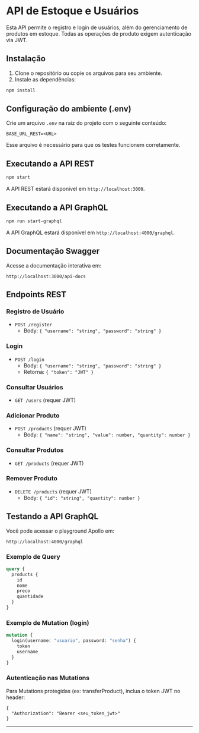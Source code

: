 # API de Estoque e Usuários

Esta API permite o registro e login de usuários, além do gerenciamento de produtos em estoque. Todas as operações de produto exigem autenticação via JWT.

## Instalação

1. Clone o repositório ou copie os arquivos para seu ambiente.
2. Instale as dependências:
  ```bash
  npm install
  ```

## Configuração do ambiente (.env)

Crie um arquivo `.env` na raiz do projeto com o seguinte conteúdo:
```
BASE_URL_REST=<URL>
```
Esse arquivo é necessário para que os testes funcionem corretamente.

## Executando a API REST

```bash
npm start
```

A API REST estará disponível em `http://localhost:3000`.

## Executando a API GraphQL

```bash
npm run start-graphql
```

A API GraphQL estará disponível em `http://localhost:4000/graphql`.

## Documentação Swagger

Acesse a documentação interativa em:
```
http://localhost:3000/api-docs
```

## Endpoints REST

### Registro de Usuário
- `POST /register`
  - Body: `{ "username": "string", "password": "string" }`

### Login
- `POST /login`
  - Body: `{ "username": "string", "password": "string" }`
  - Retorna: `{ "token": "JWT" }`

### Consultar Usuários
- `GET /users` (requer JWT)

### Adicionar Produto
- `POST /products` (requer JWT)
  - Body: `{ "name": "string", "value": number, "quantity": number }`

### Consultar Produtos
- `GET /products` (requer JWT)

### Remover Produto
- `DELETE /products` (requer JWT)
  - Body: `{ "id": "string", "quantity": number }`

## Testando a API GraphQL

Você pode acessar o playground Apollo em:
```
http://localhost:4000/graphql
```

### Exemplo de Query
```graphql
query {
  products {
    id
    nome
    preco
    quantidade
  }
}
```

### Exemplo de Mutation (login)
```graphql
mutation {
  login(username: "usuario", password: "senha") {
    token
    username
  }
}
```

### Autenticação nas Mutations
Para Mutations protegidas (ex: transferProduct), inclua o token JWT no header:
```
{
  "Authorization": "Bearer <seu_token_jwt>"
}
```

---
